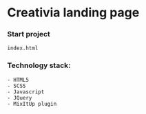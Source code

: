 # Creativia landing page

### Start project
```
index.html
```

### Technology stack:
```
- HTML5
- SCSS
- Javascript
- JQuery
- MixItUp plugin
```

